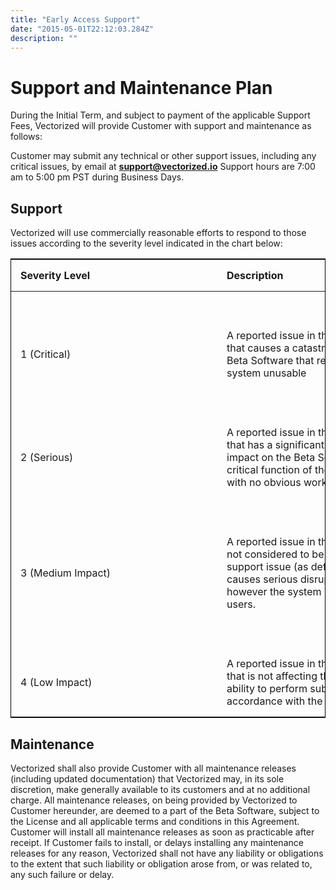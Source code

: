 ```yaml
---
title: "Early Access Support"
date: "2015-05-01T22:12:03.284Z"
description: ""
---
```


# Support and Maintenance Plan

During the Initial Term, and subject to payment of the applicable
Support Fees, Vectorized will provide Customer with support and
maintenance as follows:

Customer may submit any technical or other support issues, including any
critical issues, by email at  **support@vectorized.io**
Support hours are 7:00 am to 5:00 pm PST during Business Days.

## Support

Vectorized will use commercially reasonable efforts to respond to those
issues according to the severity level indicated in the chart below:

<style>
table {
    width:100%;
    border-collapse: collapse;
    border: 1px solid black;
}
th, td {
    min-width: 300px;
    padding: 15px;
}
td {
    padding-top: 60px;
}
</style>

| **Severity Level** | **Description**                                                                                                                                                                                           | **Target Initial Response Time** |
|:-------------------|:----------------------------------------------------------------------------------------------------------------------------------------------------------------------------------------------------------|:--------------------------------:|
| 1 (Critical)       | A reported issue in the Beta Software that causes a catastrophic failure of the Beta Software that renders the entire system unusable                                                                     | 1 business hour                  |
| 2 (Serious)        | A reported issue in the Beta Software that has a significant adverse business impact on the Beta Software or any critical function of the Beta Software, with no obvious work-around.                     | 4 business hours                 |
| 3 (Medium Impact)  | A reported issue in the Beta Software, not considered to be a Severity Level 1 support issue (as defined above), that causes serious disruption of a function, however the system is still serving users. | 1 business day                   |
| 4 (Low Impact)     | A reported issue in the Beta Software that is not affecting the Beta Software's ability to perform substantially in accordance with the documentatio                                                      | 2 business days                  |


## Maintenance

Vectorized shall also provide Customer with all maintenance releases
(including updated documentation) that Vectorized may, in its sole
discretion, make generally available to its customers and at no
additional charge. All maintenance releases, on being provided by
Vectorized to Customer hereunder, are deemed to a part of the Beta
Software, subject to the License and all applicable terms and conditions
in this Agreement. Customer will install all maintenance releases as
soon as practicable after receipt. If Customer fails to install, or
delays installing any maintenance releases for any reason, Vectorized
shall not have any liability or obligations to the extent that such
liability or obligation arose from, or was related to, any such failure
or delay.
